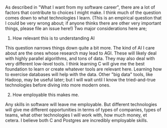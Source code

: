 As described in "What I want from my software career", there are a lot of factors that contribute to choices I might make. I think much of the question comes down to what technologies I learn. (This is an empirical question that I could be very wrong about; if anyone thinks there are other very important things, please file an issue here!) Two major considerations here are;

1. How relevant this is to understanding AI

 This question narrows things down quite a bit more. The kind of AI I care about are the ones whose research may lead to AGI. These will likely deal with highly parallel algorithms, and tons of data. They may also deal with very different low-level tools. I think learning C will give me the best foundation to learn or create whatever tools are relevant here. Learning how to exercise databases will help with the data. Other "big data" tools, like Hadoop, may be useful later; but I will wait until I know the tried-and-true technologies before diving into more modern ones.

2. How employable this makes me.

 Any skills in software will leave me employable. But different technologies will give me different opportunities in terms of types of companies, types of teams, what other technologies I will work with, how much money, et cetera. I believe both C and Postgres are incredibly employable skills.
